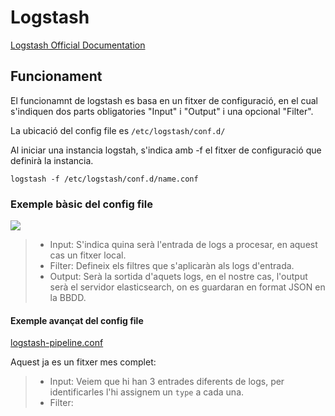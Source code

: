 # Logstash
[Logstash Official Documentation](https://www.elastic.co/guide/en/logstash/current/index.html)

## Funcionament

El funcionamnt de logstash es basa en un fitxer de configuració, en el 
cual s'indiquen dos parts obligatories "Input" i "Output" i una opcional
"Filter".

La ubicació del config file es `/etc/logstash/conf.d/`

Al iniciar una instancia logstah, s'indica amb -f el fitxer de 
configuració que definirà la instancia.

`logstash -f /etc/logstash/conf.d/name.conf`

### Exemple bàsic del config file

![](file:/images/logstash-basic-configfile.png)


> - Input: S'indica quina serà l'entrada de logs a procesar, en aquest
cas un fitxer local. 
> - Filter: Defineix els filtres que s'aplicaràn als logs d'entrada.
> - Output: Serà la sortida d'aquets logs, en el nostre cas, l'output serà
el servidor elasticsearch, on es guardaran en format JSON en la BBDD.

#### Exemple avançat del config file

[logstash-pipeline.conf](Docs/images/final-pipeline.conf) 

Aquest ja es un fitxer mes complet:
> - Input: Veiem que hi han 3 entrades diferents de logs, per identificarles
l'hi assignem un `type` a cada una.
> - Filter: 
